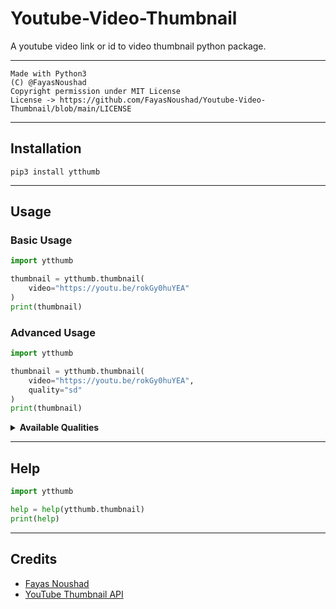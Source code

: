 # Youtube-Video-Thumbnail

A youtube video link or id to video thumbnail python package.

---

```
Made with Python3
(C) @FayasNoushad
Copyright permission under MIT License
License -> https://github.com/FayasNoushad/Youtube-Video-Thumbnail/blob/main/LICENSE
```

---

## Installation

```
pip3 install ytthumb
```

---

## Usage

### Basic Usage

```python
import ytthumb

thumbnail = ytthumb.thumbnail(
    video="https://youtu.be/rokGy0huYEA"
)
print(thumbnail)
```

### Advanced Usage

```python
import ytthumb

thumbnail = ytthumb.thumbnail(
    video="https://youtu.be/rokGy0huYEA",
    quality="sd"
)
print(thumbnail)
```

<details>
  <summary><b>Available Qualities</b></summary>
<br/>

- sd - Standard Quality
- mq - Medium Quality
- hq - High Quality
- maxres - Maximum Resolution

</details>

---

## Help

```python
import ytthumb

help = help(ytthumb.thumbnail)
print(help)
```

---

## Credits

- [Fayas Noushad](https://github.com/FayasNoushad)
- [YouTube Thumbnail API](https://img.youtube.com)

